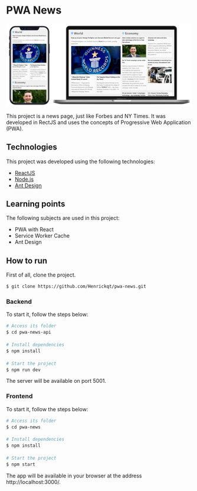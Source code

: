 # PWA News

![](https://github.com/Henrickqt/pwa-news/blob/main/assets/screen.png)

This project is a news page, just like Forbes and NY Times. It was developed in RectJS and uses the concepts of Progressive Web Application (PWA).

## Technologies

This project was developed using the following technologies:

- [ReactJS](https://reactjs.org/)
- [Node.js](https://nodejs.org/en/)
- [Ant Design](https://ant.design/)

## Learning points

The following subjects are used in this project:

- PWA with React
- Service Worker Cache
- Ant Design

## How to run

First of all, clone the project.

```bash
$ git clone https://github.com/Henrickqt/pwa-news.git
```

### Backend

To start it, follow the steps below:

```bash
# Access its folder
$ cd pwa-news-api

# Install dependencies
$ npm install

# Start the project
$ npm run dev
```

The server will be available on port 5001.

### Frontend

To start it, follow the steps below:

```bash
# Access its folder
$ cd pwa-news

# Install dependencies
$ npm install

# Start the project
$ npm start
```

The app will be available in your browser at the address http://localhost:3000/.
